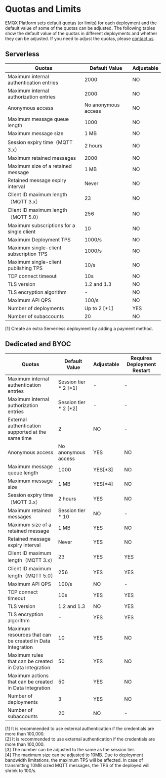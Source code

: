 # Quotas and Limits

EMQX Platform sets default quotas (or limits) for each deployment and the default value of some of the quotas can be adjusted. The following tables show the default value of the quotas in different deployments and whether they can be adjusted. If you need to adjust the quotas, please [contact us](../feature/tickets.md).

## Serverless
| Quotas                                    | **Default Value**   | **Adjustable** |
| ----------------------------------------- | ------------------- | -------------- |
| Maximum internal authentication entries   | 2000                | NO             |
| Maximum internal authorization entries    | 2000                | NO             |
| Anonymous access                          | No anonymous access | NO             |
| Maximum message queue length              | 1000                | NO             |
| Maximum message size                      | 1 MB                | NO             |
| Session expiry time（MQTT 3.x）           | 2 hours             | NO             |
| Maximum retained messages                 | 2000                | NO             |
| Maximum size of a retained message        | 1 MB                | NO             |
| Retained message expiry interval          | Never               | NO             |
| Client ID maximum length（MQTT 3.x）      | 23                  | NO             |
| Client ID maximum length（MQTT 5.0）      | 256                 | NO             |
| Maximum subscriptions for a single client | 10                  | NO             |
| Maximum Deployment TPS                    | 1000/s              | NO             |
| Maximum single-client subscription TPS    | 1000/s              | NO             |
| Maximum single-client publishing TPS      | 10/s                | NO             |
| TCP connect timeout                       | 10s                 | NO             |
| TLS version                               | 1.2 and 1.3         | NO             |
| TLS encryption algorithm                  | -                   | NO             |
| Maximum API QPS                           | 100/s               | NO             |
| Number of deployments                     | Up to 2  [\*1]      | YES            |
| Number of subaccounts                     | 20                  | NO             |

[1] Create an extra Serverless deployment by adding a payment method.

## Dedicated and BYOC

| **Quotas**                                                | **Default Value**       | **Adjustable** | **Requires Deployment Restart** |
| --------------------------------------------------------- | ----------------------- | -------------- | ------------------------------- |
| Maximum internal authentication entries                   | Session tier * 2 [\*1]  | -              | -                               |
| Maximum internal authorization entries                    | Session tier * 2  [\*2] | -              | -                               |
| External authentication supported at the same time        | 2                       | NO             | -                               |
| Anonymous access                                          | No anonymous access     | YES            | NO                              |
| Maximum message queue length                              | 1000                    | YES[\*3]       | NO                              |
| Maximum message size                                      | 1 MB                    | YES[\*4]       | NO                              |
| Session expiry time（MQTT 3.x）                           | 2 hours                 | YES            | NO                              |
| Maximum retained messages                                 | Session tier * 10       | NO             | -                               |
| Maximum size of a retained message                        | 1 MB                    | YES            | NO                              |
| Retained message expiry interval                          | Never                   | YES            | NO                              |
| Client ID maximum length（MQTT 3.x）                      | 23                      | YES            | YES                             |
| Client ID maximum length（MQTT 5.0）                      | 256                     | YES            | YES                             |
| Maximum API QPS                                           | 100/s                   | NO             | -                               |
| TCP connect timeout                                       | 10s                     | YES            | YES                             |
| TLS version                                               | 1.2 and 1.3             | NO             | YES                             |
| TLS encryption algorithm                                  | -                       | YES            | YES                             |
| Maximum resources that can be created in Data Integration | 10                      | YES            | NO                              |
| Maximum rules that can be created in Data Integration     | 50                      | YES            | NO                              |
| Maximum actions that can be created in Data Integration   | 50                      | YES            | NO                              |
| Number of deployments                                     | 3                       | YES            | NO                              |
| Number of subaccounts                                     | 20                      | NO             | -                               |

[1] It is recommended to use external authentication if the credentials are more than 100,000.<br>
[2] It is recommended to use external authentication if the credentials are more than 100,000.<br>
[3] The number can be adjusted to the same as the session tier.<br>
[4] The maximum size can be adjusted to 10MB. Due to deployment bandwidth limitations, the maximum TPS will be affected. In case of transmitting 10MB sized MQTT messages, the TPS of the deployed will shrink to 100/s.<br>

